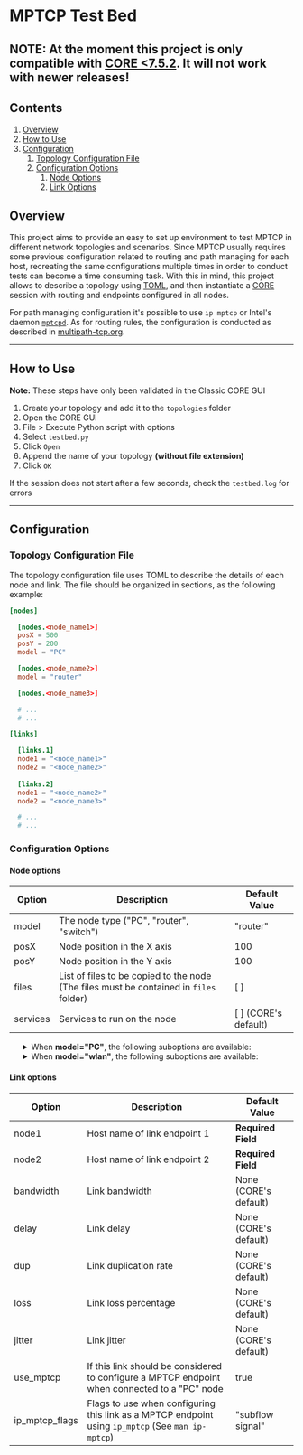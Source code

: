 # MPTCP Test Bed

## NOTE: At the moment this project is only compatible with [CORE <7.5.2](https://github.com/coreemu/core). It will not work with newer releases!    

## Contents
1. [Overview](#overview)
2. [How to Use](#how-to-use)
3. [Configuration](#configuration)
   1. [Topology Configuration File](#topology-configuration-file)
   2. [Configuration Options](#configuration-options)
      1. [Node Options](#node-options)
      2. [Link Options](#link-options)

## Overview
This project aims to provide an easy to set up environment to test MPTCP in different network topologies and scenarios. Since MPTCP usually requires some previous configuration related to routing and path managing for each host, recreating the same configurations multiple times in order to conduct tests can become a time consuming task. With this in mind, this project allows to describe a topology using [TOML](https://github.com/toml-lang/toml), and then instantiate a [CORE](https://github.com/coreemu/core) session with routing and endpoints configured in all nodes. 

For path managing configuration it's possible to use `ip mptcp` or Intel's daemon [`mptcpd`](https://github.com/intel/mptcpd). As for routing rules, the configuration is conducted as described in [multipath-tcp.org](http://multipath-tcp.org/pmwiki.php/Users/ConfigureRouting).

---

## How to Use

**Note:** These steps have only been validated in the Classic CORE GUI

1. Create your topology and add it to the `topologies` folder
2. Open the CORE GUI
3. File > Execute Python script with options
4. Select `testbed.py`
5. Click `Open`
6. Append the name of your topology **(without file extension)** 
7. Click `OK` 

If the session does not start after a few seconds, check the `testbed.log` for errors

---

## Configuration

### Topology Configuration File
The topology configuration file uses TOML to describe the details of each node and link. The file should be organized in sections, as the following example:

```TOML
[nodes]

  [nodes.<node_name1>]
  posX = 500 
  posY = 200
  model = "PC"

  [nodes.<node_name2>]
  model = "router"

  [nodes.<node_name3>]

  # ...
  # ...

[links]

  [links.1]
  node1 = "<node_name1>"
  node2 = "<node_name2>"
  
  [links.2]
  node1 = "<node_name2>"
  node2 = "<node_name3>"

  # ...
  # ...  

```

### Configuration Options

#### Node options

| Option   | Description                                                                            | Default Value        |
|----------|----------------------------------------------------------------------------------------|----------------------|
| model    | The node type ("PC", "router", "switch")                                               | "router"             |
| posX     | Node position in the X axis                                                            | 100                  |
| posY     | Node position in the Y axis                                                            | 100                  |
| files    | List of files to be copied to the node (The files must be contained in `files` folder) | [ ]                  |
| services | Services to run on the node                                                            | [ ] (CORE's default) |


<ul>

<details>
  <summary>When <b>model="PC"</b>, the following suboptions are available:</summary>

  | Option        | Description                                                      | Default Value |
  |---------------|------------------------------------------------------------------|---------------|
  | path\_manager | The path manager to be used in this node ("ip\_mptcp", "mptcpd") | "ip\_mptcp"   |

  <ul>

  <details>
  <summary>When <b>path_manager="ip_mptcp"</b>, the following suboptions are available:</summary>

  | Option              | Description                                                                   | Default Value |
  |---------------------|-------------------------------------------------------------------------------|---------------|
  | subflows            | The maximum number of additional subflows allowed for each MPTCP connection   | 8             |
  | add\_addr\_accepted | The maximum number of ADD\_ADDR suboptions accepted for each MPTCP connection | 8             |
  
  For more information about these flags see `man ip-mptcp`
  </details>


  <details>
  <summary>When <b>path_manager="mptcpd"</b>, the following suboptions are available:</summary>

  | Option             | Description                                                                                                                    | Default Value           |
  |--------------------|--------------------------------------------------------------------------------------------------------------------------------|-------------------------|
  | add\_flags         | Flags for announced adresses                                                                                                   | "subflow,signal"        |
  | notify\_flags      | Address notification flags                                                                                                     | "existing"              |
  | load\_plugins      | Plugins to load                                                                                                                | " " (Loads all plugins" |
  | plugins\_conf\_dir | Plugins configuration path (Specific flag for this [`mptcpd version`](https://github.com/dulive/mptcpd/tree/patched_version))  | Default config path     |

  For more information about these flags see [`mptcpd` documentation](https://github.com/intel/mptcpd)
  </details>

  </ul>

</details>

<details>
  <summary>When <b>model="wlan"</b>, the following suboptions are available:</summary>

  | Option    | Description           | Default Value         |
  |-----------|-----------------------|-----------------------|
  | range     | Wlan range            | None (CORE's default) |
  | bandwidth | Wlan bandwidth        | None (CORE's default) |
  | delay     | Wlan delay            | None (CORE's default) |
  | jitter    | Wlan jitter           | None (CORE's default) |
  | error     | Wlan error percentage | None (CORE's default) |
</details>

</ul>

#### Link options

| Option           | Description                                                                                                          | Default Value         |
|------------------|----------------------------------------------------------------------------------------------------------------------|-----------------------|
| node1            | Host name of link endpoint 1                                                                                         | **Required Field**    |    
| node2            | Host name of link endpoint 2                                                                                         | **Required Field**    |
| bandwidth        | Link bandwidth                                                                                                       | None (CORE's default) |
| delay            | Link delay                                                                                                           | None (CORE's default) |
| dup              | Link duplication rate                                                                                                | None (CORE's default) |
| loss             | Link loss percentage                                                                                                 | None (CORE's default) |
| jitter           | Link jitter                                                                                                          | None (CORE's default) |
| use\_mptcp       | If this link should be considered to configure a MPTCP endpoint when connected to a "PC" node                        | true                  |
| ip\_mptcp\_flags | Flags to use when configuring this link as a MPTCP endpoint using `ip_mptcp` (See `man ip-mptcp`)                    | "subflow signal"      |

